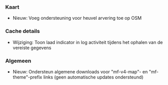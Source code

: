 
### Kaart
- Nieuw: Voeg ondersteuning voor heuvel arvering toe op OSM

### Cache details
- Wijziging: Toon laad indicator in log activiteit tijdens het ophalen van de vereiste gegevens

### Algemeen
- Nieuw: Ondersteun algemene downloads voor "mf-v4-map"- en "mf-theme"-prefix links (geen automatische updates ondersteund)
